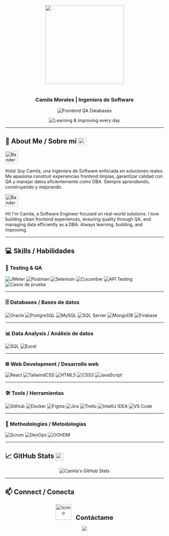 <p align="center">
  <img src="https://user-images.githubusercontent.com/74038190/219923809-b86dc415-a0c2-4a38-bc88-ad6cf06395a8.gif" width="250">
  <br><br>
</p>

<!-- markdownlint-disable MD033 MD041 -->
<p align="center">
  <h3 align="center">Camila Morales | Ingeniera de Software</h3>
</p>

<p align="center">
  <img src="https://readme-typing-svg.demolab.com/?lines=Frontend+%E2%80%A2+QA+%E2%80%A2+Databases&font=Fira%20Code&center=true&width=500&height=60&duration=4000&pause=1000&color=ab81e1" alt="Frontend QA Databases">
</p>

<p align="center">
  <img src="https://readme-typing-svg.demolab.com/?lines=Learning+%26+improving+every+day&font=Fira%20Code&center=true&width=500&height=60&duration=4000&pause=1000&color=d698e4" alt="Learning & improving every day">
</p>


<!-- markdownlint-enable MD033 -->

---

## 🌟 About Me / Sobre mí <img src="https://cdn-icons-png.flaticon.com/512/2910/2910763.png" width="25" style="vertical-align:middle; animation: bounce 2s infinite;">

<p align="left">
  <img src="https://flagcdn.com/w40/ec.png" width="40" alt="Bandera de Ecuador">
</p>
     
Hola! Soy Camila, una Ingeniera de Software enfocada en soluciones reales. Me apasiona construir experiencias frontend limpias, garantizar calidad con QA y manejar datos eficientemente como DBA. Siempre aprendiendo, construyendo y mejorando.

<p align="left">
  <img src="https://flagcdn.com/w40/us.png" width="40" alt="Bandera de USA">
</p> 
Hi! I'm Camila, a Software Engineer focused on real-world solutions. I love building clean frontend experiences, ensuring quality through QA, and managing data efficiently as a DBA. Always learning, building, and improving.

---

## 💻 Skills / Habilidades

### 🧪 Testing & QA  

![JMeter](https://img.shields.io/badge/JMeter-D22128?style=for-the-badge&logo=apache-jmeter&logoColor=white)
![Postman](https://img.shields.io/badge/Postman-FF6C37?style=for-the-badge&logo=postman&logoColor=white)
![Selenium](https://img.shields.io/badge/Selenium-43B02A?style=for-the-badge&logo=selenium&logoColor=white)
![Cucumber](https://img.shields.io/badge/Cucumber-23D96C?style=for-the-badge&logo=cucumber&logoColor=white)
![API Testing](https://img.shields.io/badge/Pruebas%20API-000000?style=for-the-badge)
![Casos de prueba](https://img.shields.io/badge/Casos%20de%20Prueba-555555?style=for-the-badge)

---

### 🗄️ Databases / Bases de datos  
![Oracle](https://img.shields.io/badge/Oracle-F80000?style=for-the-badge&logo=oracle&logoColor=white)
![PostgreSQL](https://img.shields.io/badge/PostgreSQL-336791?style=for-the-badge&logo=postgresql&logoColor=white)
![MySQL](https://img.shields.io/badge/MySQL-4479A1?style=for-the-badge&logo=mysql&logoColor=white)
![SQL Server](https://img.shields.io/badge/SQL%20Server-CC2927?style=for-the-badge&logo=microsoftsqlserver&logoColor=white)
![MongoDB](https://img.shields.io/badge/MongoDB-47A248?style=for-the-badge&logo=mongodb&logoColor=white)
![Firebase](https://img.shields.io/badge/Firebase-FFCA28?style=for-the-badge&logo=firebase&logoColor=black)

---

### 📊 Data Analysis / Análisis de datos  
![SQL](https://img.shields.io/badge/SQL-003B57?style=for-the-badge&logo=database&logoColor=white)
![Excel](https://img.shields.io/badge/Excel-217346?style=for-the-badge&logo=microsoftexcel&logoColor=white)

---

### 🌐 Web Development / Desarrollo web  
![React](https://img.shields.io/badge/React-61DAFB?style=for-the-badge&logo=react&logoColor=black)
![TailwindCSS](https://img.shields.io/badge/TailwindCSS-38B2AC?style=for-the-badge&logo=tailwindcss&logoColor=white)
![HTML5](https://img.shields.io/badge/HTML5-E34F26?style=for-the-badge&logo=html5&logoColor=white)
![CSS3](https://img.shields.io/badge/CSS3-1572B6?style=for-the-badge&logo=css3&logoColor=white)
![JavaScript](https://img.shields.io/badge/JavaScript-F7DF1E?style=for-the-badge&logo=javascript&logoColor=black)

---

### 🛠️ Tools / Herramientas  
![GitHub](https://img.shields.io/badge/GitHub-181717?style=for-the-badge&logo=github&logoColor=white)
![Docker](https://img.shields.io/badge/Docker-2496ED?style=for-the-badge&logo=docker&logoColor=white)
![Figma](https://img.shields.io/badge/Figma-F24E1E?style=for-the-badge&logo=figma&logoColor=white)
![Jira](https://img.shields.io/badge/Jira-0052CC?style=for-the-badge&logo=jira&logoColor=white)
![Trello](https://img.shields.io/badge/Trello-0079BF?style=for-the-badge&logo=trello&logoColor=white)
![IntelliJ IDEA](https://img.shields.io/badge/IntelliJ-000000?style=for-the-badge&logo=intellijidea&logoColor=white)
![VS Code](https://img.shields.io/badge/VS%20Code-007ACC?style=for-the-badge&logo=visualstudiocode&logoColor=white)

---

### 🧩 Methodologies / Metodologías  
![Scrum](https://img.shields.io/badge/Scrum-009FDA?style=for-the-badge&logo=scrumalliance&logoColor=white)
![DevOps](https://img.shields.io/badge/DevOps-4B275F?style=for-the-badge&logo=devops&logoColor=white)
![OOHDM](https://img.shields.io/badge/OOHDM-555555?style=for-the-badge)

---

## 📈 GitHub Stats <img src="https://cdn-icons-png.flaticon.com/512/733/733553.png" width="25" style="vertical-align:middle; animation: spin 3s linear infinite;">
<p align="center">
  <img src="https://github-readme-stats.vercel.app/api?username=Camila-Morales&show_icons=true&theme=radical" alt="Camila's GitHub Stats" />
</p>

---

## 📫 Connect / Conecta

<p align="center">
  <img src="https://github.com/Anmol-Baranwal/Cool-GIFs-For-GitHub/assets/74038190/f1f082b7-47dd-4718-a778-c76f10c0853e" width="50" alt="Icono">
  <span style="font-size:20px; font-weight:bold; margin-left:10px;">Contáctame</span>
</p>

<p align="center">
  <a href="https://www.linkedin.com/in/camila-morales-724041387/" alt="LinkedIn" title="Connect on LinkedIn">
    <img src="https://img.shields.io/badge/LinkedIn-Camila%20Morales-blue?style=for-the-badge&logo=linkedin&logoColor=white"/></a>
</p>


